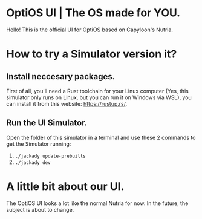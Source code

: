# OptiOS UI | The OS made for YOU.

Hello! This is the official UI for OptiOS based on Capyloon's Nutria. 


# How to try a Simulator version it?

## Install neccesary packages.
First of all, you'll need a Rust toolchain for your Linux computer (Yes, this simulator only runs on Linux, but you can run it on Windows via WSL), you can install it from this website: https://rustup.rs/.

## Run the UI Simulator.
Open the folder of this simulator in a terminal and use these 2 commands to get the Simulator running:
1. `./jackady update-prebuilts`
2. `./jackady dev`


# A little bit about our UI.

The OptiOS UI looks a lot like the normal Nutria for now. In the future, the subject is about to change.
